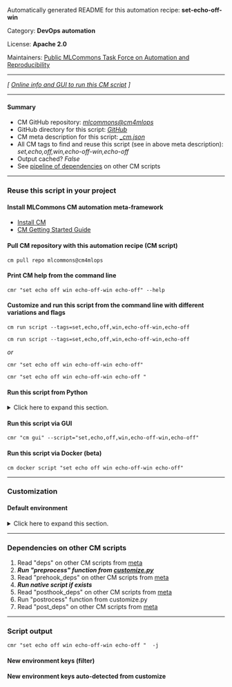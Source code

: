 Automatically generated README for this automation recipe: **set-echo-off-win**

Category: **DevOps automation**

License: **Apache 2.0**

Maintainers: [Public MLCommons Task Force on Automation and Reproducibility](https://github.com/mlcommons/ck/blob/master/docs/taskforce.md)

---
*[ [Online info and GUI to run this CM script](https://access.cknowledge.org/playground/?action=scripts&name=set-echo-off-win,49d94b57524f4fcf) ]*

---
#### Summary

* CM GitHub repository: *[mlcommons@cm4mlops](https://github.com/mlcommons/cm4mlops/tree/dev)*
* GitHub directory for this script: *[GitHub](https://github.com/mlcommons/cm4mlops/tree/dev/script/set-echo-off-win)*
* CM meta description for this script: *[_cm.json](_cm.json)*
* All CM tags to find and reuse this script (see in above meta description): *set,echo,off,win,echo-off-win,echo-off*
* Output cached? *False*
* See [pipeline of dependencies](#dependencies-on-other-cm-scripts) on other CM scripts


---
### Reuse this script in your project

#### Install MLCommons CM automation meta-framework

* [Install CM](https://access.cknowledge.org/playground/?action=install)
* [CM Getting Started Guide](https://github.com/mlcommons/ck/blob/master/docs/getting-started.md)

#### Pull CM repository with this automation recipe (CM script)

```cm pull repo mlcommons@cm4mlops```

#### Print CM help from the command line

````cmr "set echo off win echo-off-win echo-off" --help````

#### Customize and run this script from the command line with different variations and flags

`cm run script --tags=set,echo,off,win,echo-off-win,echo-off`

`cm run script --tags=set,echo,off,win,echo-off-win,echo-off `

*or*

`cmr "set echo off win echo-off-win echo-off"`

`cmr "set echo off win echo-off-win echo-off " `


#### Run this script from Python

<details>
<summary>Click here to expand this section.</summary>

```python

import cmind

r = cmind.access({'action':'run'
                  'automation':'script',
                  'tags':'set,echo,off,win,echo-off-win,echo-off'
                  'out':'con',
                  ...
                  (other input keys for this script)
                  ...
                 })

if r['return']>0:
    print (r['error'])

```

</details>


#### Run this script via GUI

```cmr "cm gui" --script="set,echo,off,win,echo-off-win,echo-off"```

#### Run this script via Docker (beta)

`cm docker script "set echo off win echo-off-win echo-off" `

___
### Customization

#### Default environment

<details>
<summary>Click here to expand this section.</summary>

These keys can be updated via `--env.KEY=VALUE` or `env` dictionary in `@input.json` or using script flags.


</details>

___
### Dependencies on other CM scripts


  1. Read "deps" on other CM scripts from [meta](https://github.com/mlcommons/cm4mlops/tree/dev/script/set-echo-off-win/_cm.json)
  1. ***Run "preprocess" function from [customize.py](https://github.com/mlcommons/cm4mlops/tree/dev/script/set-echo-off-win/customize.py)***
  1. Read "prehook_deps" on other CM scripts from [meta](https://github.com/mlcommons/cm4mlops/tree/dev/script/set-echo-off-win/_cm.json)
  1. ***Run native script if exists***
  1. Read "posthook_deps" on other CM scripts from [meta](https://github.com/mlcommons/cm4mlops/tree/dev/script/set-echo-off-win/_cm.json)
  1. Run "postrocess" function from customize.py
  1. Read "post_deps" on other CM scripts from [meta](https://github.com/mlcommons/cm4mlops/tree/dev/script/set-echo-off-win/_cm.json)

___
### Script output
`cmr "set echo off win echo-off-win echo-off "  -j`
#### New environment keys (filter)

#### New environment keys auto-detected from customize
